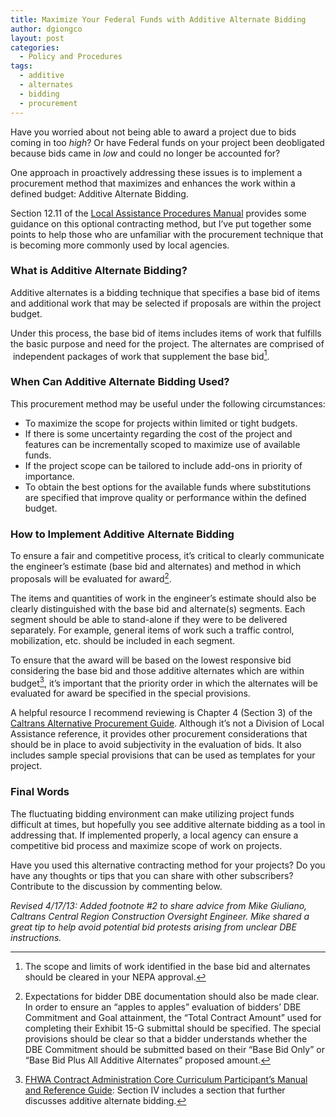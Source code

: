```yaml
---
title: Maximize Your Federal Funds with Additive Alternate Bidding
author: dgiongco
layout: post
categories:
  - Policy and Procedures
tags:
  - additive
  - alternates
  - bidding
  - procurement
---
```

 
Have you worried about not being able to award a project due to bids coming in too *high*? Or have Federal funds on your project been deobligated because bids came in *low* and could no longer be accounted for?

One approach in proactively addressing these issues is to implement a procurement method that maximizes and enhances the work within a defined budget: Additive Alternate Bidding.

Section 12.11 of the [Local Assistance Procedures Manual][1] provides some guidance on this optional contracting method, but I’ve put together some points to help those who are unfamiliar with the procurement technique that is becoming more commonly used by local agencies.

### What is Additive Alternate Bidding?

Additive alternates is a bidding technique that specifies a base bid of items and additional work that may be selected if proposals are within the project budget.

Under this process, the base bid of items includes items of work that fulfills the basic purpose and need for the project. The alternates are comprised of  independent packages of work that supplement the base bid[^1].

### When Can Additive Alternate Bidding Used?

This procurement method may be useful under the following circumstances:

*   To maximize the scope for projects within limited or tight budgets.
*   If there is some uncertainty regarding the cost of the project and features can be incrementally scoped to maximize use of available funds.
*   If the project scope can be tailored to include add-ons in priority of importance.
*   To obtain the best options for the available funds where substitutions are specified that improve quality or performance within the defined budget.

### How to Implement Additive Alternate Bidding

To ensure a fair and competitive process, it’s critical to clearly communicate the engineer’s estimate (base bid and alternates) and method in which proposals will be evaluated for award[^2].

The items and quantities of work in the engineer’s estimate should also be clearly distinguished with the base bid and alternate(s) segments. Each segment should be able to stand-alone if they were to be delivered separately. For example, general items of work such a traffic control, mobilization, etc. should be included in each segment.

To ensure that the award will be based on the lowest responsive bid considering the base bid and those additive alternates which are within budget[^3], it’s important that the priority order in which the alternates will be evaluated for award be specified in the special provisions.

A helpful resource I recommend reviewing is Chapter 4 (Section 3) of the [Caltrans Alternative Procurement Guide][2]. Although it’s not a Division of Local Assistance reference, it provides other procurement considerations that should be in place to avoid subjectivity in the evaluation of bids. It also includes sample special provisions that can be used as templates for your project.

### Final Words

The fluctuating bidding environment can make utilizing project funds difficult at times, but hopefully you see additive alternate bidding as a tool in addressing that. If implemented properly, a local agency can ensure a competitive bid process and maximize scope of work on projects.

Have you used this alternative contracting method for your projects? Do you have any thoughts or tips that you can share with other subscribers? Contribute to the discussion by commenting below.

*Revised 4/17/13: Added footnote #2 to share advice from Mike Giuliano, Caltrans Central Region Construction Oversight Engineer. Mike shared a great tip to help avoid potential bid protests arising from unclear DBE instructions.* 

[^1]: The scope and limits of work identified in the base bid and alternates should be cleared in your NEPA approval.

[^2]: Expectations for bidder DBE documentation should also be made clear. In order to ensure an “apples to apples” evaluation of bidders&#8217; DBE Commitment and Goal attainment, the “Total Contract Amount” used for completing their Exhibit 15-G submittal should be specified. The special provisions should be clear so that a bidder understands whether the DBE Commitment should be submitted based on their “Base Bid Only” or “Base Bid Plus All Additive Alternates” proposed amount.

[^3]: [FHWA Contract Administration Core Curriculum Participant’s Manual and Reference Guide](http://www.fhwa.dot.gov/programadmin/contracts/coretoc.cfm): Section IV includes a section that further discusses additive alternate bidding.

[1]: http://www.dot.ca.gov/hq/LocalPrograms/lam/CH12.htm
[2]: http://www.dot.ca.gov/hq/oppd/contracting/AlternativeProcurementGuide.pdf